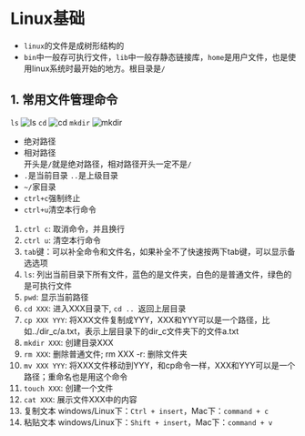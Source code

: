 # Linux基础
 - ``linux``的文件是成树形结构的
 - ``bin``中一般存可执行文件，``lib``中一般存静态链接库，``home``是用户文件，也是使用linux系统时最开始的地方。根目录是```/```
## 1. 常用文件管理命令
```ls```
![ls](https://github.com/wang-zhuoran/Linux-and-others/blob/main/Linux-notes/img/ls.PNG)
 ```cd```
![cd](img/cd.png)
```mkdir```
![mkdir](img/mkdir.png)
- 绝对路径  
- 相对路径  
    开头是```/```就是绝对路径，相对路径开头一定不是```/```  
- ```.```是当前目录 ```..```是上级目录
- ```~/```家目录
- ```ctrl+c```强制终止
- ```ctrl+u```清空本行命令

1. ```ctrl c```: 取消命令，并且换行  
2. ```ctrl u```: 清空本行命令  
3. ```tab```键：可以补全命令和文件名，如果补全不了快速按两下tab键，可以显示备选选项
4. ```ls```: 列出当前目录下所有文件，蓝色的是文件夹，白色的是普通文件，绿色的是可执行文件
5. ```pwd```: 显示当前路径
6. ```cd XXX```: 进入XXX目录下, ```cd .. ```返回上层目录
7. ```cp XXX YYY```: 将XXX文件复制成YYY，XXX和YYY可以是一个路径，比如../dir_c/a.txt，表示上层目录下的dir_c文件夹下的文件a.txt
8. ```mkdir XXX```: 创建目录XXX
9. ```rm XXX```: 删除普通文件;  rm XXX -r: 删除文件夹
10. ```mv XXX YYY```: 将XXX文件移动到YYY，和cp命令一样，XXX和YYY可以是一个路径；重命名也是用这个命令
11. ```touch XXX```: 创建一个文件
12. ```cat XXX```: 展示文件XXX中的内容
13. 复制文本
        windows/Linux下：```Ctrl + insert```，Mac下：```command + c```
14. 粘贴文本
        windows/Linux下：```Shift + insert```，Mac下：```command + v```


